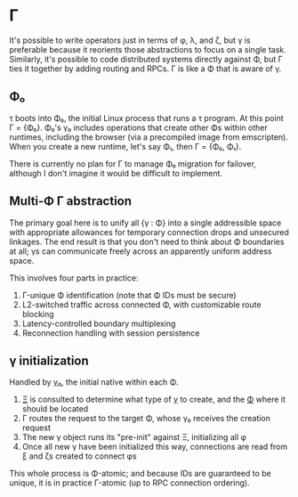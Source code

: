 # Γ
It's possible to write operators just in terms of φ, λ, and ζ, but γ is preferable because it reorients those abstractions to focus on a single task. Similarly, it's possible to code distributed systems directly against Φ, but Γ ties it together by adding routing and RPCs. Γ is like a Φ that is aware of γ.


## Φ₀
τ boots into Φ₀, the initial Linux process that runs a τ program. At this point Γ = {Φ₀}. Φ₀'s γ₀ includes operations that create other Φs within other runtimes, including the browser (via a precompiled image from emscripten). When you create a new runtime, let's say Φ₁, then Γ = {Φ₀, Φ₁}.

There is currently no plan for Γ to manage Φ₀ migration for failover, although I don't imagine it would be difficult to implement.


## Multi-Φ Γ abstraction
The primary goal here is to unify all {γ : Φ} into a single addressible space with appropriate allowances for temporary connection drops and unsecured linkages. The end result is that you don't need to think about Φ boundaries at all; γs can communicate freely across an apparently uniform address space.

This involves four parts in practice:

1. Γ-unique Φ identification (note that Φ IDs must be secure)
2. L2-switched traffic across connected Φ, with customizable route blocking
3. Latency-controlled boundary multiplexing
4. Reconnection handling with session persistence


##  γ initialization
Handled by [γ₀](gamma0.md), the initial native within each Φ.

1. [Ξ](Xi.md) is consulted to determine what type of [γ](gamma.md) to create, and the [Φ](Phi.md) where it should be located
2. Γ routes the request to the target Φ, whose γ₀ receives the creation request
3. The new γ object runs its "pre-init" against Ξ, initializing all φ
4. Once all new γ have been initialized this way, connections are read from [ξ](xi.md) and ζs created to connect φs

This whole process is Φ-atomic; and because IDs are guaranteed to be unique, it is in practice Γ-atomic (up to RPC connection ordering).
